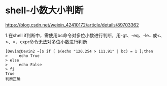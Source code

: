 # shell-小数大小判断

https://blog.csdn.net/weixin_42410172/article/details/89703362

1.在shell if判断中，需使用bc命令对多位小数进行判断，用-gt、-eq、-le…或<、>、=、expr命令无法对多位小数进行判断


```
[Devin@Devin2 ~]$ if [ $(echo "120.254 > 111.91" | bc) = 1 ];then
>     echo True
> else
>     echo False
> fi
True
判断正确
```
